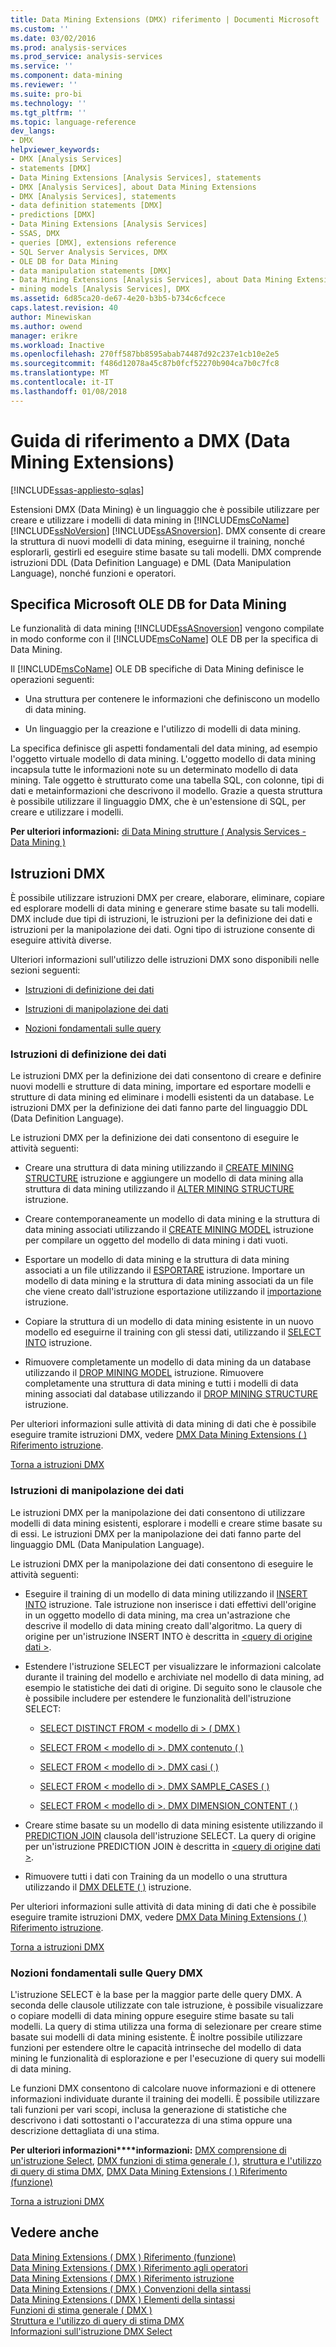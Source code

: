 ```yaml
---
title: Data Mining Extensions (DMX) riferimento | Documenti Microsoft
ms.custom: ''
ms.date: 03/02/2016
ms.prod: analysis-services
ms.prod_service: analysis-services
ms.service: ''
ms.component: data-mining
ms.reviewer: ''
ms.suite: pro-bi
ms.technology: ''
ms.tgt_pltfrm: ''
ms.topic: language-reference
dev_langs:
- DMX
helpviewer_keywords:
- DMX [Analysis Services]
- statements [DMX]
- Data Mining Extensions [Analysis Services], statements
- DMX [Analysis Services], about Data Mining Extensions
- DMX [Analysis Services], statements
- data definition statements [DMX]
- predictions [DMX]
- Data Mining Extensions [Analysis Services]
- SSAS, DMX
- queries [DMX], extensions reference
- SQL Server Analysis Services, DMX
- OLE DB for Data Mining
- data manipulation statements [DMX]
- Data Mining Extensions [Analysis Services], about Data Mining Extensions
- mining models [Analysis Services], DMX
ms.assetid: 6d85ca20-de67-4e20-b3b5-b734c6cfcece
caps.latest.revision: 40
author: Minewiskan
ms.author: owend
manager: erikre
ms.workload: Inactive
ms.openlocfilehash: 270ff587bb8595abab74487d92c237e1cb10e2e5
ms.sourcegitcommit: f486d12078a45c87b0fcf52270b904ca7b0c7fc8
ms.translationtype: MT
ms.contentlocale: it-IT
ms.lasthandoff: 01/08/2018
---
```

# <a name="data-mining-extensions-dmx-reference"></a>Guida di riferimento a DMX (Data Mining Extensions)
[!INCLUDE[ssas-appliesto-sqlas](../includes/ssas-appliesto-sqlas.md)]

  Estensioni DMX (Data Mining) è un linguaggio che è possibile utilizzare per creare e utilizzare i modelli di data mining in [!INCLUDE[msCoName](../includes/msconame-md.md)] [!INCLUDE[ssNoVersion](../includes/ssnoversion-md.md)] [!INCLUDE[ssASnoversion](../includes/ssasnoversion-md.md)]. DMX consente di creare la struttura di nuovi modelli di data mining, eseguirne il training, nonché esplorarli, gestirli ed eseguire stime basate su tali modelli. DMX comprende istruzioni DDL (Data Definition Language) e DML (Data Manipulation Language), nonché funzioni e operatori.  
  
## <a name="microsoft-ole-db-for-data-mining-specification"></a>Specifica Microsoft OLE DB for Data Mining  
 Le funzionalità di data mining [!INCLUDE[ssASnoversion](../includes/ssasnoversion-md.md)] vengono compilate in modo conforme con il [!INCLUDE[msCoName](../includes/msconame-md.md)] OLE DB per la specifica di Data Mining.  
  
 Il [!INCLUDE[msCoName](../includes/msconame-md.md)] OLE DB specifiche di Data Mining definisce le operazioni seguenti:  
  
-   Una struttura per contenere le informazioni che definiscono un modello di data mining.  
  
-   Un linguaggio per la creazione e l'utilizzo di modelli di data mining.  
  
 La specifica definisce gli aspetti fondamentali del data mining, ad esempio l'oggetto virtuale modello di data mining. L'oggetto modello di data mining incapsula tutte le informazioni note su un determinato modello di data mining. Tale oggetto è strutturato come una tabella SQL, con colonne, tipi di dati e metainformazioni che descrivono il modello. Grazie a questa struttura è possibile utilizzare il linguaggio DMX, che è un'estensione di SQL, per creare e utilizzare i modelli.  
  
 **Per ulteriori informazioni:** [di Data Mining strutture &#40; Analysis Services - Data Mining &#41;](../analysis-services/data-mining/mining-structures-analysis-services-data-mining.md)  
  
##  <a name="BKMK_DMXStatements"></a>Istruzioni DMX  
 È possibile utilizzare istruzioni DMX per creare, elaborare, eliminare, copiare ed esplorare modelli di data mining e generare stime basate su tali modelli. DMX include due tipi di istruzioni, le istruzioni per la definizione dei dati e istruzioni per la manipolazione dei dati. Ogni tipo di istruzione consente di eseguire attività diverse.  
  
 Ulteriori informazioni sull'utilizzo delle istruzioni DMX sono disponibili nelle sezioni seguenti:  
  
-   [Istruzioni di definizione dei dati](#BKMK_DDL)  
  
-   [Istruzioni di manipolazione dei dati](#BKMK_DML)  
  
-   [Nozioni fondamentali sulle query](#BKMK_Queries)  
  
###  <a name="BKMK_DDL"></a>Istruzioni di definizione dei dati  
 Le istruzioni DMX per la definizione dei dati consentono di creare e definire nuovi modelli e strutture di data mining, importare ed esportare modelli e strutture di data mining ed eliminare i modelli esistenti da un database. Le istruzioni DMX per la definizione dei dati fanno parte del linguaggio DDL (Data Definition Language).  
  
 Le istruzioni DMX per la definizione dei dati consentono di eseguire le attività seguenti:  
  
-   Creare una struttura di data mining utilizzando il [CREATE MINING STRUCTURE](../dmx/create-mining-structure-dmx.md) istruzione e aggiungere un modello di data mining alla struttura di data mining utilizzando il [ALTER MINING STRUCTURE](../dmx/alter-mining-structure-dmx.md) istruzione.  
  
-   Creare contemporaneamente un modello di data mining e la struttura di data mining associati utilizzando il [CREATE MINING MODEL](../dmx/create-mining-model-dmx.md) istruzione per compilare un oggetto del modello di data mining i dati vuoti.  
  
-   Esportare un modello di data mining e la struttura di data mining associati a un file utilizzando il [ESPORTARE](../dmx/export-dmx.md) istruzione. Importare un modello di data mining e la struttura di data mining associati da un file che viene creato dall'istruzione esportazione utilizzando il [importazione](../dmx/import-dmx.md) istruzione.  
  
-   Copiare la struttura di un modello di data mining esistente in un nuovo modello ed eseguirne il training con gli stessi dati, utilizzando il [SELECT INTO](../dmx/select-into-dmx.md) istruzione.  
  
-   Rimuovere completamente un modello di data mining da un database utilizzando il [DROP MINING MODEL](../dmx/drop-mining-model-dmx.md) istruzione. Rimuovere completamente una struttura di data mining e tutti i modelli di data mining associati dal database utilizzando il [DROP MINING STRUCTURE](../dmx/drop-mining-structure-dmx.md) istruzione.  
  
 Per ulteriori informazioni sulle attività di data mining di dati che è possibile eseguire tramite istruzioni DMX, vedere [DMX Data Mining Extensions &#40; &#41; Riferimento istruzione](../dmx/data-mining-extensions-dmx-statements.md).  
  
 [Torna a istruzioni DMX](#BKMK_DMXStatements)  
  
###  <a name="BKMK_DML"></a>Istruzioni di manipolazione dei dati  
 Le istruzioni DMX per la manipolazione dei dati consentono di utilizzare modelli di data mining esistenti, esplorare i modelli e creare stime basate su di essi. Le istruzioni DMX per la manipolazione dei dati fanno parte del linguaggio DML (Data Manipulation Language).  
  
 Le istruzioni DMX per la manipolazione dei dati consentono di eseguire le attività seguenti:  
  
-   Eseguire il training di un modello di data mining utilizzando il [INSERT INTO](../dmx/insert-into-dmx.md) istruzione. Tale istruzione non inserisce i dati effettivi dell'origine in un oggetto modello di data mining, ma crea un'astrazione che descrive il modello di data mining creato dall'algoritmo. La query di origine per un'istruzione INSERT INTO è descritta in [ \<query di origine dati >](../dmx/source-data-query.md).  
  
-   Estendere l'istruzione SELECT per visualizzare le informazioni calcolate durante il training del modello e archiviate nel modello di data mining, ad esempio le statistiche dei dati di origine. Di seguito sono le clausole che è possibile includere per estendere le funzionalità dell'istruzione SELECT:  
  
    -   [SELECT DISTINCT FROM &#60; modello di &#62; &#40; DMX &#41;](../dmx/select-distinct-from-model-dmx.md)  
  
    -   [SELECT FROM &#60; modello di &#62;. DMX contenuto &#40; &#41;](../dmx/select-from-model-content-dmx.md)  
  
    -   [SELECT FROM &#60; modello di &#62;. DMX casi &#40; &#41;](../dmx/select-from-model-cases-dmx.md)  
  
    -   [SELECT FROM &#60; modello di &#62;. DMX SAMPLE_CASES &#40; &#41;](../dmx/select-from-model-sample-cases-dmx.md)  
  
    -   [SELECT FROM &#60; modello di &#62;. DMX DIMENSION_CONTENT &#40; &#41;](../dmx/select-from-model-dimension-content-dmx.md)  
  
-   Creare stime basate su un modello di data mining esistente utilizzando il [PREDICTION JOIN](../dmx/select-from-model-prediction-join-dmx.md) clausola dell'istruzione SELECT. La query di origine per un'istruzione PREDICTION JOIN è descritta in [ \<query di origine dati >](../dmx/source-data-query.md).  
  
-   Rimuovere tutti i dati con Training da un modello o una struttura utilizzando il [DMX DELETE &#40; &#41;](../dmx/delete-dmx.md) istruzione.  
  
 Per ulteriori informazioni sulle attività di data mining di dati che è possibile eseguire tramite istruzioni DMX, vedere [DMX Data Mining Extensions &#40; &#41; Riferimento istruzione](../dmx/data-mining-extensions-dmx-statements.md).  
  
 [Torna a istruzioni DMX](#BKMK_DMXStatements)  
  
###  <a name="BKMK_Queries"></a>Nozioni fondamentali sulle Query DMX  
 L'istruzione SELECT è la base per la maggior parte delle query DMX. A seconda delle clausole utilizzate con tale istruzione, è possibile visualizzare o copiare modelli di data mining oppure eseguire stime basate su tali modelli. La query di stima utilizza una forma di selezionare per creare stime basate sui modelli di data mining esistente. È inoltre possibile utilizzare funzioni per estendere oltre le capacità intrinseche del modello di data mining le funzionalità di esplorazione e per l'esecuzione di query sui modelli di data mining.  
  
 Le funzioni DMX consentono di calcolare nuove informazioni e di ottenere informazioni individuate durante il training dei modelli. È possibile utilizzare tali funzioni per vari scopi, inclusa la generazione di statistiche che descrivono i dati sottostanti o l'accuratezza di una stima oppure una descrizione dettagliata di una stima.  
  
 **Per ulteriori informazioni****informazioni:** [DMX comprensione di un'istruzione Select](../dmx/understanding-the-dmx-select-statement.md), [DMX funzioni di stima generale &#40; &#41;](../dmx/general-prediction-functions-dmx.md), [struttura e l'utilizzo di query di stima DMX](../dmx/structure-and-usage-of-dmx-prediction-queries.md), [DMX Data Mining Extensions &#40; &#41; Riferimento (funzione)  ](../dmx/data-mining-extensions-dmx-function-reference.md)  
  
 [Torna a istruzioni DMX](#BKMK_DMXStatements)  
  
## <a name="see-also"></a>Vedere anche  
 [Data Mining Extensions &#40; DMX &#41; Riferimento (funzione)](../dmx/data-mining-extensions-dmx-function-reference.md)   
 [Data Mining Extensions &#40; DMX &#41; Riferimento agli operatori](../dmx/data-mining-extensions-dmx-operator-reference.md)   
 [Data Mining Extensions &#40; DMX &#41; Riferimento istruzione](../dmx/data-mining-extensions-dmx-statements.md)   
 [Data Mining Extensions &#40; DMX &#41; Convenzioni della sintassi](../dmx/data-mining-extensions-dmx-syntax-conventions.md)   
 [Data Mining Extensions &#40; DMX &#41; Elementi della sintassi](../dmx/data-mining-extensions-dmx-syntax-elements.md)   
 [Funzioni di stima generale &#40; DMX &#41;](../dmx/general-prediction-functions-dmx.md)   
 [Struttura e l'utilizzo di query di stima DMX](../dmx/structure-and-usage-of-dmx-prediction-queries.md)   
 [Informazioni sull'istruzione DMX Select](../dmx/understanding-the-dmx-select-statement.md)  
  
  
